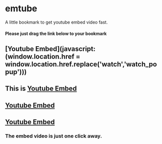 # emtube
A little bookmark to get youtube embed video fast. 

#### Please just drag the link below to your bookmark
[Youtube Embed](javascript:(window.location.href = window.location.href.replace('watch','watch_popup')))
---
This is [Youtube Embed](http://javascript:(function(){window.location.href.replace('watch','watch_popup')})(); "Title")
---
[Youtube Embed](javascript:(function(){window.location.href.replace('watch','watch_popup')})();)
---
<a href="javascript:(function(){window.location.href.replace('watch','watch_popup')})();">Youtube Embed</a>
---
### The embed video is just one click away. 
